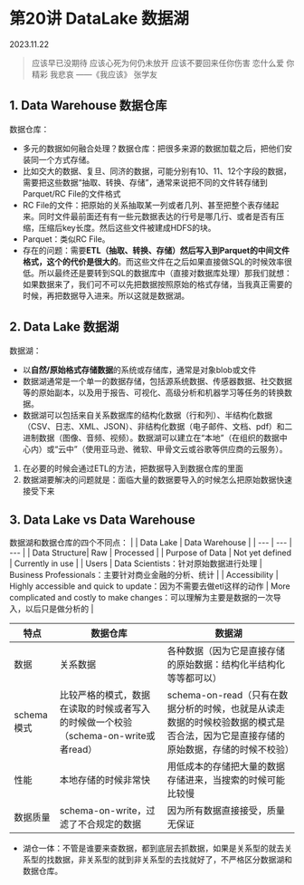 # 第20讲 DataLake 数据湖

2023.11.22

> 应该早已没期待
应该心死为何仍未放开
应该不要回来任你伤害
恋什么爱 你精彩 我悲哀
>——《我应该》 张学友

## 1. Data Warehouse 数据仓库

数据仓库：
- 多元的数据如何融合处理？数据仓库：把很多来源的数据加载之后，把他们安装同一个方式存储。
- 比如交大的数据、复旦、同济的数据，可能分别有10、11、12个字段的数据，需要把这些数据“抽取、转换、存储”，通常来说把不同的文件转存储到Parquet/RC File的文件格式
- RC File的文件：把原始的关系抽取某一列或者几列、甚至把整个表存储起来。同时文件最前面还有有一些元数据表达的行号是哪几行、或者是否有压缩，压缩后key长度。然后这些文件被建成HDFS的块。
- Parquet：类似RC File。
- 存在的问题：需要**ETL（抽取、转换、存储）然后写入到Parquet的中间文件格式，这个的代价是很大的**。而这些文件在之后如果直接做SQL的时候效率很低。所以最终还是要转到SQL的数据库中（直接对数据库处理）那我们就想：如果数据来了，我们可不可以先把数据按照原始的格式存储，当我真正需要的时候，再把数据导入进来。所以这就是数据湖。

## 2. Data Lake 数据湖

数据湖：
- 以**自然/原始格式存储数据**的系统或存储库，通常是对象blob或文件
- 数据湖通常是一个单一的数据存储，包括源系统数据、传感器数据、社交数据等的原始副本，以及用于报告、可视化、高级分析和机器学习等任务的转换数据。
- 数据湖可以包括来自关系数据库的结构化数据（行和列）、半结构化数据（CSV、日志、XML、JSON）、非结构化数据（电子邮件、文档、pdf）和二进制数据（图像、音频、视频）。数据湖可以建立在“本地”（在组织的数据中心内）或“云中”（使用亚马逊、微软、甲骨文云或谷歌等供应商的云服务）。

1. 在必要的时候会通过ETL的方法，把数据导入到数据仓库的里面
2. 数据湖要解决的问题就是：面临大量的数据要导入的时候怎么把原始数据快速接受下来

## 3. Data Lake vs Data Warehouse

数据湖和数据仓库的四个不同点：
| | Data Lake | Data Warehouse |
| --- | --- | --- |
| Data Structure| Raw | Processed |
| Purpose of Data | Not yet defined | Currently in use |
| Users | Data Scientists：针对原始数据进行处理 | Business Professionals：主要针对商业金融的分析、统计 |
| Accessibility | Highly accessible and quick to update：因为不需要去做etl这样的动作 | More complicated and costly to make changes：可以理解为主要是数据的一次导入，以后只是做分析的 |

| 特点 | 数据仓库 | 数据湖 |
| --- | --- | --- |
| 数据 | 关系数据 | 各种数据（因为它是直接存储的原始数据：结构化半结构化等等都可以）|
| schema 模式| 比较严格的模式，数据在读取的时候或者写入的时候做一个校验（schema-on-write或者read）| schema-on-read（只有在数据分析的时候，也就是从读走数据的时候校验数据的模式是否合法，因为它是直接存储的原始数据，存储的时候不校验）|
| 性能 | 本地存储的时候非常快 | 用低成本的存储把大量的数据存储进来，当搜索的时候可能比较慢 |
| 数据质量 | schema-on-write，过滤了不合规定的数据 | 因为所有数据直接接受，质量无保证 |

- 湖仓一体：不管是谁要来查数据，都到底层去抓数据，如果是关系型的就去关系型的找数据，非关系型的就到非关系型的去找就好了，不严格区分数据湖和数据仓库。